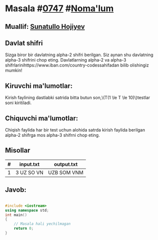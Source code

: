 
<h1>Masala #<a href="https://robocontest.uz/tasks/0747">0747</a> #<a href="https://robocontest.uz/tasks?category=1">Noma'lum</a></h1>
<h2> Muallif: <a href="https://robocontest.uz/profile/sunnat">Sunatullo Hojiyev</a></h2>
<h2>Davlat shifri</h2>
<p>Sizga biror bir davlatning alpha-2 shifri berilgan. Siz aynan shu davlatning alpha-3 shifrini chop eting. Davlatlarning alpha-2 va alpha-3 shifrlarinihttps://www.iban.com/country-codessahifadan bilib olishingiz mumkin!</p>
<h2>Kiruvchi ma'lumotlar:</h2>
<p>Kirish faylining dastlabki satrida bitta butun son,\(T(1 \le T \le 10)\)testlar soni kiritiladi.</p>
<h2>Chiquvchi ma'lumotlar:</h2>
<p>Chiqish faylida har bir test uchun alohida satrda kirish faylida berilgan alpha-2 shifrga mos alpha-3 shifrni chop eting.</p>
<h2>Misollar</h2>
<table>
    <thead>
        <tr>
            <th>#</th>
            <th>input.txt</th>
            <th>output.txt</th>
        </tr>
    </thead>
    <tbody>
            <tr>
                <td>1</td>
                <td>3
UZ
SO
VN</td>
                <td>UZB
SOM
VNM</td>
            </tr>
    </tbody>
    </table>
    
<h2>Javob:</h2>

######
```cpp
#include <iostream>
using namespace std;
int main()
{
    // Masala hali yechilmagan
    return 0;
}
```
